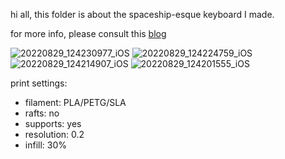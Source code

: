 hi all, this folder is about the spaceship-esque keyboard I made.

for more info, please consult this [blog](https://thuctran.adaptable.app/blogs/dactyl)

![20220829_124230977_iOS](https://github.com/salaadas/keyboard-files/assets/86865811/cecdff53-bec0-4d68-8bf9-3abfc2e309a7)
![20220829_124224759_iOS](https://github.com/salaadas/keyboard-files/assets/86865811/4990761b-1b8b-45e9-9421-d467f360dc59)
![20220829_124214907_iOS](https://github.com/salaadas/keyboard-files/assets/86865811/cee6f79b-9538-4d01-bff9-7c8e75f0deea)
![20220829_124201555_iOS](https://github.com/salaadas/keyboard-files/assets/86865811/180fd357-d747-4c8e-9a9c-81c37eecf808)

print settings:

- filament: PLA/PETG/SLA
- rafts: no
- supports: yes
- resolution: 0.2
- infill: 30% 
